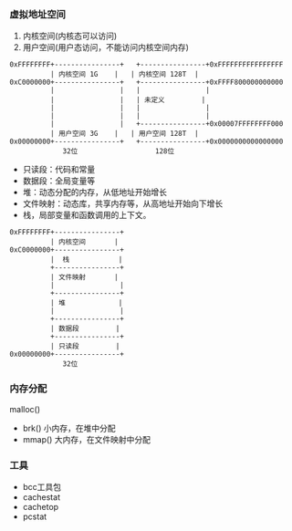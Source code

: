 ### 虚拟地址空间
1. 内核空间(内核态可以访问)
2. 用户空间(用户态访问，不能访问内核空间内存)

```
0xFFFFFFFF+----------------+   +----------------+0xFFFFFFFFFFFFFFFF
          | 内核空间 1G    |   | 内核空间 128T  |
0xC0000000+----------------+   +----------------+0xFFFF800000000000
          |                |   |                |
          |                |   | 未定义         |
          |                |   |                |
          |                |   |                |
          |                |   +----------------+0x00007FFFFFFFF000 
          | 用户空间 3G    |   | 用户空间 128T  |
0x00000000+----------------+   +----------------+0x0000000000000000
             32位                   128位
```

* 只读段：代码和常量
* 数据段：全局变量等
* 堆：动态分配的内存，从低地址开始增长
* 文件映射：动态库，共享内存等，从高地址开始向下增长
* 栈，局部变量和函数调用的上下文。
```
0xFFFFFFFF+----------------+  
          | 内核空间       |  
0xC0000000+----------------+  
          |  栈            |  
          +----------------+  
          | 文件映射       |  
          |                |
          +----------------+  
          | 堆             |  
          |                |
          +----------------+  
          | 数据段         |  
          +----------------+  
          | 只读段         |  
0x00000000+----------------+  
             32位             
```

### 内存分配
malloc()
 * brk() 小内存，在堆中分配
 * mmap() 大内存，在文件映射中分配

### 工具
* bcc工具包
* cachestat
* cachetop
* pcstat


